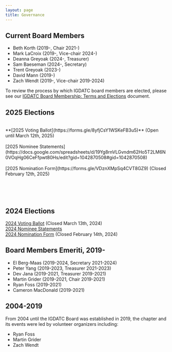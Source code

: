 ```yaml
---
layout: page
title: Governance
---
```


<h2>Current Board Members</h2>
<ul>
  <li>Beth Korth (2019-, Chair 2021-)</li>
  <li>Mark LaCroix (2019-, Vice-chair 2024-)</li>
  <li>Deanna Greyoak (2024-, Treasurer)</li>
  <li>Sam Baeseman (2024-, Secretary)</li>
  <li>Trent Greyoak (2023-)</li>
  <li>David Mann (2019-)</li>
  <li>Zach Wendt (2019-, Vice-chair 2019-2024)</li>
</ul>

To review the process by which IGDATC board members are elected, please see our [IGDATC Board Membership: Terms and Elections](https://docs.google.com/document/d/1oFttRIit4bF55lbySJKh0uOc6W2oemJyteh3lKCw9g4/edit?usp=sharing) document.
<br/>
<h2>2025 Elections</h2>
<br/>
**[2025 Voting Ballot](https://forms.gle/8yfjCsY1WSKeFB3u5)** (Open until March 12th, 2025)<br/>
<br/>
[2025 Nominee Statements](https://docs.google.com/spreadsheets/d/19Yg8rnVLGvndm62Ho5T2LM6N0VOqHg06CeFfpwt80Hs/edit?gid=1042870508#gid=1042870508)<br/>
<br/>
[2025 Nomination Form](https://forms.gle/VDznXMpSq4CVT8GZ9) (Closed February 12th, 2025)

<br/><br/><br/>
<h2>2024 Elections</h2>

[2024 Voting Ballot](https://forms.gle/ga6N5V8Ym52ebTuo6) (Closed March 13th, 2024)<br/>
[2024 Nominee Statements](https://docs.google.com/spreadsheets/d/1Xs8euovyCVod2Un6OoMSIW54FkZBfOyVQ8SBM9DqCsg/edit?usp=sharing)<br/>
[2024 Nomination Form](https://forms.gle/JjdnVaye8SMsuZsL7) (Closed February 14th, 2024)

<h2>Board Members Emeriti, 2019-</h2>
<ul>
  <li>El Berg-Maas (2019-2024, Secretary 2021-2024)</li>
  <li>Peter Yang (2019-2023, Treasurer 2021-2023)</li>
  <li>Dev Jana (2019-2021, Treasurer 2019-2021)</li>
  <li>Martin Grider (2019-2021, Chair 2019-2021)</li>
  <li>Ryan Foss (2019-2021)</li>
  <li>Cameron MacDonald (2019-2021)</li>
</ul>

<h2>2004-2019</h2>
<p>From 2004 until the IGDATC Board was established in 2019, the chapter and its events were led by volunteer organizers including:</p>
<ul>
  <li>Ryan Foss</li>
  <li>Martin Grider</li>
  <li>Zach Wendt</li>
</ul>
